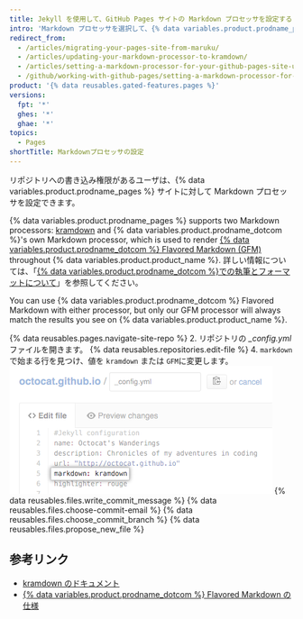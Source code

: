 ```yaml
---
title: Jekyll を使用して、GitHub Pages サイトの Markdown プロセッサを設定する
intro: 'Markdown プロセッサを選択して、{% data variables.product.prodname_pages %} サイトで Markdown をどのようにレンダリングするかを決めることができます。'
redirect_from:
  - /articles/migrating-your-pages-site-from-maruku/
  - /articles/updating-your-markdown-processor-to-kramdown/
  - /articles/setting-a-markdown-processor-for-your-github-pages-site-using-jekyll
  - /github/working-with-github-pages/setting-a-markdown-processor-for-your-github-pages-site-using-jekyll
product: '{% data reusables.gated-features.pages %}'
versions:
  fpt: '*'
  ghes: '*'
  ghae: '*'
topics:
  - Pages
shortTitle: Markdownプロセッサの設定
---
```


リポジトリへの書き込み権限があるユーザは、{% data variables.product.prodname_pages %} サイトに対して Markdown プロセッサを設定できます。

{% data variables.product.prodname_pages %} supports two Markdown processors: [kramdown](http://kramdown.gettalong.org/) and {% data variables.product.prodname_dotcom %}'s own Markdown processor, which is used to render [{% data variables.product.prodname_dotcom %} Flavored Markdown (GFM)](https://github.github.com/gfm/) throughout {% data variables.product.product_name %}. 詳しい情報については、「[{% data variables.product.prodname_dotcom %}での執筆とフォーマットについて](/articles/about-writing-and-formatting-on-github)」を参照してください。

You can use {% data variables.product.prodname_dotcom %} Flavored Markdown with either processor, but only our GFM processor will always match the results you see on {% data variables.product.product_name %}.

{% data reusables.pages.navigate-site-repo %}
2. リポジトリの *_config.yml* ファイルを開きます。
{% data reusables.repositories.edit-file %}
4. `markdown` で始まる行を見つけ、値を `kramdown` または `GFM`に変更します。 ![config.yml での Markdown 設定](/assets/images/help/pages/config-markdown-value.png)
{% data reusables.files.write_commit_message %}
{% data reusables.files.choose-commit-email %}
{% data reusables.files.choose_commit_branch %}
{% data reusables.files.propose_new_file %}

## 参考リンク

- [kramdown のドキュメント](https://kramdown.gettalong.org/documentation.html)
- [{% data variables.product.prodname_dotcom %} Flavored Markdown の仕様](https://github.github.com/gfm/)
